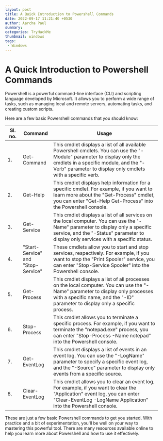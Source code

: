 ```yaml
---
layout: post
title: A Quick Introduction to Powershell Commands
date: 2022-09-17 11:21:40 +0530
author: Aarcha Paul
summary: 
categories: TryHackMe
thumbnail: windows
tags:
 - Windows
---
```

# A Quick Introduction to Powershell Commands

Powershell is a powerful command-line interface (CLI) and scripting language developed by Microsoft. It allows you to perform a wide range of tasks, such as managing local and remote servers, automating tasks, and creating custom scripts.

Here are a few basic Powershell commands that you should know:

<table>
   <colgroup>
      <col width="10%" />
      <col width="20%" />
      <col width="70%" />
   </colgroup>
   <thead>
      <tr>
         <th>Sl. no.</th>
         <th>Command</th>
         <th>Usage</th>
      </tr>
   </thead>
   <tbody>
      <tr>
         <td>1.</td>
         <td>Get-Command</td>
         <td>This cmdlet displays a list of all available Powershell cmdlets. You can use the "-Module" parameter to display only the cmdlets in a specific module, and the "-Verb" parameter to display only cmdlets with a specific verb.</td>
      </tr>
      <tr>
         <td>2.</td>
         <td>Get-Help</td>
         <td>This cmdlet displays help information for a specific cmdlet. For example, if you want to learn more about the "Get-Process" cmdlet, you can enter "Get-Help Get-Process" into the Powershell console.</td>
      </tr>
      <tr>
         <td>3.</td>
         <td>Get-Service</td>
         <td>This cmdlet displays a list of all services on the local computer. You can use the "-Name" parameter to display only a specific service, and the "-Status" parameter to display only services with a specific status.</td>
      </tr>
      <tr>
         <td>4.</td>
         <td>"Start-Service" and "Stop-Service"</td>
         <td>These cmdlets allow you to start and stop services, respectively. For example, if you want to stop the "Print Spooler" service, you can enter "Stop-Service Spooler" into the Powershell console.</td>
      </tr>
       <tr>
         <td>5.</td>
         <td>Get-Process</td>
         <td>This cmdlet displays a list of all processes on the local computer. You can use the "-Name" parameter to display only processes with a specific name, and the "-ID" parameter to display only a specific process.</td>
      </tr>
       <tr>
         <td>6.</td>
         <td>Stop-Process</td>
         <td>This cmdlet allows you to terminate a specific process. For example, if you want to terminate the "notepad.exe" process, you can enter "Stop-Process -Name notepad" into the Powershell console.</td>
      </tr>
      <tr>
         <td>7.</td>
         <td>Get-EventLog</td>
         <td>This cmdlet displays a list of events in an event log. You can use the "-LogName" parameter to specify a specific event log, and the "-Source" parameter to display only events from a specific source.</td>
      </tr>
      <tr>
         <td>8.</td>
         <td>Clear-EventLog</td>
         <td>This cmdlet allows you to clear an event log. For example, if you want to clear the "Application" event log, you can enter "Clear-EventLog -LogName Application" into the Powershell console.</td>
      </tr>
   </tbody>
</table>

These are just a few basic Powershell commands to get you started. With practice and a bit of experimentation, you'll be well on your way to mastering this powerful tool. There are many resources available online to help you learn more about Powershell and how to use it effectively.
